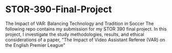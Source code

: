 # STOR-390-Final-Project

The Impact of VAR: Balancing Technology and Tradition in Soccer
The following repo contains my submission for my STOR 390 final project. In this project, I investigate the study methodologies, results, and ethical considerations of a paper, "The Impact of Video Assistant Referee (VAR) on the English Premier League"
